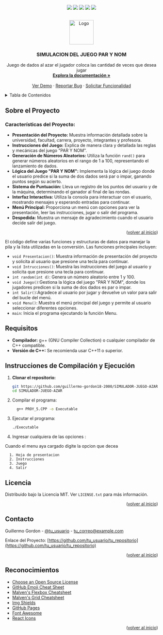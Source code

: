 
<!-- Mejora de compatibilidad del enlace de vuelta al inicio: Ver: https://github.com/othneildrew/Best-README-Template/pull/73 -->
<a name="readme-top"></a>
<!--
*** ¡Gracias por revisar la mejor plantilla de README! Si tienes una sugerencia
*** que podría mejorar esto, por favor haz un fork del repositorio y crea un pull request
*** o simplemente abre un issue con la etiqueta "enhancement".
*** ¡No olvides darle una estrella al proyecto!
*** ¡Gracias de nuevo! Ahora ve y crea algo ASOMBROSO! :D
-->



<!-- INSIGNIAS DEL PROYECTO -->
<!--
*** Estoy usando enlaces de estilo "referencia" en markdown para mayor legibilidad.
*** Los enlaces de referencia están encerrados entre corchetes [ ] en lugar de paréntesis ( ).
*** Ver la parte inferior de este documento para la declaración de las variables de referencia
*** para contributors-url, forks-url, etc. Esta es una sintaxis opcional y concisa que puedes usar.
*** https://www.markdownguide.org/basic-syntax/#reference-style-links
-->
 <p align="center">
    <a>
      <img src="https://img.shields.io/badge/firebase-a08021?style=for-the-badge&logo=firebase&logoColor=ffcd34"/>
    </a>
    <a>
      <img src="https://img.shields.io/badge/sponsor-30363D?style=for-the-badge&logo=GitHub-Sponsors&logoColor=#EA4AAA"/>
    </a>
    <a>
      <img src="https://img.shields.io/badge/NeoVim-%2357A143.svg?&style=for-the-badge&logo=neovim&logoColor=white"/>
    </a>

   <a>
      <img src="https://img.shields.io/badge/C%2B%2B-00599C?style=for-the-badge&logo=c%2B%2B&logoColor=white"/>
    </a>
      <a>
      <img src="https://img.shields.io/badge/Shell_Script-121011?style=for-the-badge&logo=gnu-bash&logoColor=white"/>
    </a>
  </p>



<!-- LOGO DEL PROYECTO -->
<br />
<div align="center">
  <a href="https://github.com/guillermo-gordon18-2000/infija-a-postfija">
    <img src="https://github.com/guillermo-gordon18-2000/SIMULADOR-JUEGO-AZAR/assets/83618044/d45131a0-7eb7-4414-a707-03d9ddf422f7" alt="Logo" width="80" height="80">
</a>

  <h3 align="center">SIMULACION DEL JUEGO PAR Y NOM</h3>

  <p align="center">
    Juego de dados al azar el jugador coloca las cantidad de veces que desea jugar 
    <br />
    <a href="https://github.com/tu_usuario/tu_repositorio"><strong>Explora la documentación »</strong></a>
    <br />
    <br />
    <a href="https://github.com/tu_usuario/tu_repositorio">Ver Demo</a>
    ·
    <a href="https://github.com/tu_usuario/tu_repositorio/issues/new?labels=bug&template=bug-report---.md">Reportar Bug</a>
    ·
    <a href="https://github.com/tu_usuario/tu_repositorio/issues/new?labels=enhancement&template=feature-request---.md">Solicitar Funcionalidad</a>
  </p>
</div>



<!-- TABLA DE CONTENIDOS -->
<details>
  <summary>Tabla de Contenidos</summary>
  <ol>
    <li>
      <a href="#sobre-el-proyecto">Sobre el Proyecto</a>
      <ul>
        <li><a href="#características-del-proyecto">Características del Proyecto</a></li>
      </ul>
    </li>
    <li>
      <a href="#requisitos">Requisitos</a>
    </li>
    <li>
      <a href="#instrucciones-de-compilación-y-ejecución">Instrucciones de Compilación y Ejecución</a>
      <ul>
        <li><a href="#clonar-el-repositorio">Clonar el Repositorio</a></li>
        <li><a href="#compilar-el-programa">Compilar el Programa</a></li>
        <li><a href="#ejecutar-el-programa">Ejecutar el Programa</a></li>
        <li><a href="#ingresar-cualquier-opción">Ingresar cualquier opción</a></li>
      </ul>
    </li>
    <li><a href="#contribuyendo">Contribuyendo</a></li>
    <li><a href="#licencia">Licencia</a></li>
    <li><a href="#contacto">Contacto</a></li>
    <li><a href="#reconocimientos">Reconocimientos</a></li>
  </ol>
</details>


<!-- SOBRE EL PROYECTO -->
## Sobre el Proyecto

### Características del Proyecto:
* **Presentación del Proyecto:** Muestra información detallada sobre la universidad, facultad, carrera, proyecto, integrantes y profesora.
* **Instrucciones del Juego:** Explica de manera clara y detallada las reglas y mecánicas del juego "PAR Y NOM".
* **Generación de Números Aleatorios:** Utiliza la función `rand()` para generar números aleatorios en el rango de 1 a 100, representando el lanzamiento de dados.
* **Lógica del Juego "PAR Y NOM":** Implementa la lógica del juego donde el usuario predice si la suma de dos dados será par o impar, ganando puntos según su acierto.
* **Sistema de Puntuación:** Lleva un registro de los puntos del usuario y de la máquina, determinando el ganador al final de las rondas.
* **Interfaz Interactiva:** Utiliza la consola para interactuar con el usuario, mostrando mensajes y esperando entradas para continuar.
* **Menú Principal:** Proporciona un menú con opciones para ver la presentación, leer las instrucciones, jugar o salir del programa.
* **Despedida:** Muestra un mensaje de agradecimiento cuando el usuario decide salir del juego.


<p align="right">(<a href="#readme-top">volver al inicio</a>)</p>

El código define varias funciones y estructuras de datos para manejar la pila y la lista utilizadas en la conversión. Las funciones principales incluyen:

- `void Presentacion()`: Muestra información de presentación del proyecto y solicita al usuario que presione una tecla para continuar.
- `void Intrucciones()`: Muestra las instrucciones del juego al usuario y solicita que presione una tecla para continuar.
- `int random(int d)`: Genera un número aleatorio entre 1 y 100.
- `void Juego()`:Gestiona la lógica del juego "PAR Y NOM", donde los jugadores predicen si la suma de dos dados es par o impar.
- `int Salir()`:Agradece al usuario por jugar y devuelve un valor para salir del bucle del menú.
- `void Menu()`: Muestra el menú principal del juego y permite al usuario seleccionar diferentes opciones.
- `main`: Inicia el programa ejecutando la función Menu.


## Requisitos

- **Compilador:** g++ (GNU Compiler Collection) o cualquier compilador de C++ compatible.
- **Versión de C++:** Se recomienda usar C++11 o superior.

## Instrucciones de Compilación y Ejecución

1. **Clonar el repositorio:**

   ```sh
   git https://github.com/guillermo-gordon18-2000/SIMULADOR-JUEGO-AZAR.git
   cd SIMULADOR-JUEGO-AZAR

2. Compilar el programa:
    ```sh
      g++ PROY_5.CPP -o Executable

3. Ejecutar el programa:
   ```sh
   ./Executable

4. Ingresar cualquiera de las opciones :

Cuando el menu aya cargado digite la opcion que decea 

    
 
      1. Hoja de presentacion
      2. Instrucciones
      3. Juego
      4. Salir  


## Licencia

Distribuido bajo la Licencia MIT. Ver `LICENSE.txt` para más información.

<p align="right">(<a href="#readme-top">volver al inicio</a>)</p>

## Contacto

Guillermo Gordon - [@tu_usuario](https://twitter.com/tu_usuario) - tu_correo@example.com

Enlace del Proyecto: [https://github.com/tu_usuario/tu_repositorio](https://github.com/tu_usuario/tu_repositorio)

<p align="right">(<a href="#readme-top">volver al inicio</a>)</p>

## Reconocimientos

* [Choose an Open Source License](https://choosealicense.com)
* [GitHub Emoji Cheat Sheet](https://www.webpagefx.com/tools/emoji-cheat-sheet)
* [Malven's Flexbox Cheatsheet](https://flexbox.malven.co/)
* [Malven's Grid Cheatsheet](https://grid.malven.co/)
* [Img Shields](https://shields.io)
* [GitHub Pages](https://pages.github.com)
* [Font Awesome](https://fontawesome.com)
* [React Icons](https://react-icons.github.io/react-icons/search)

<p align="right">(<a href="#readme-top">volver al inicio</a>)</p>

